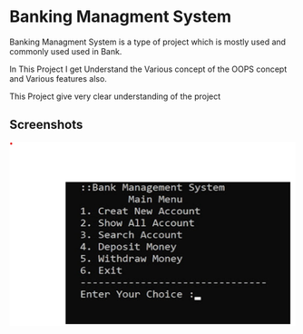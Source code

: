 
# Banking Managment System

Banking Managment System is a type of project which is mostly used and commonly used used in Bank.

In This Project I get Understand the Various concept of the OOPS concept and Various features also.

This Project give very clear understanding of the project

## Screenshots

![App Screenshot](./Screenshot%202023-08-02%20115325.png)

